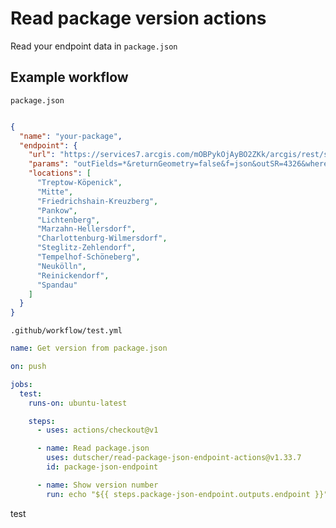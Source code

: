 # Read package version actions

Read your endpoint data in `package.json`

## Example workflow

`package.json`
```json

{
  "name": "your-package",
  "endpoint": {
    "url": "https://services7.arcgis.com/mOBPykOjAyBO2ZKk/arcgis/rest/services/RKI_Landkreisdaten/FeatureServer/0/query?",
    "params": "outFields=*&returnGeometry=false&f=json&outSR=4326&where=",
    "locations": [
      "Treptow-Köpenick",
      "Mitte",
      "Friedrichshain-Kreuzberg",
      "Pankow",
      "Lichtenberg",
      "Marzahn-Hellersdorf",
      "Charlottenburg-Wilmersdorf",
      "Steglitz-Zehlendorf",
      "Tempelhof-Schöneberg",
      "Neukölln",
      "Reinickendorf",
      "Spandau"
    ]
  }
}
```

`.github/workflow/test.yml`
```yml
name: Get version from package.json

on: push

jobs:
  test:
    runs-on: ubuntu-latest

    steps:
      - uses: actions/checkout@v1

      - name: Read package.json
        uses: dutscher/read-package-json-endpoint-actions@v1.33.7
        id: package-json-endpoint

      - name: Show version number
        run: echo "${{ steps.package-json-endpoint.outputs.endpoint }}"
```
test
